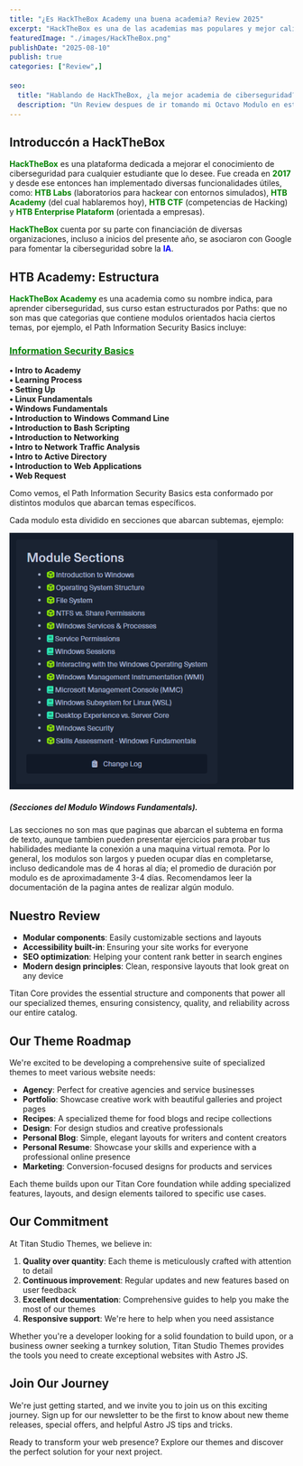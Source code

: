```yaml
---
title: "¿Es HackTheBox Academy una buena academia? Review 2025"
excerpt: "HackTheBox es una de las academias mas populares y mejor calificadas entre la comunidad de Hacking Etico, hoy haremos un Review de la plataforma.."
featuredImage: "./images/HackTheBox.png"
publishDate: "2025-08-10"
publish: true
categories: ["Review",]

seo:
  title: "Hablando de HackTheBox, ¿la mejor academia de ciberseguridad?"
  description: "Un Review despues de ir tomando mi Octavo Modulo en esta academia, ¡hablamos de ventajas, desventajas, tips, opiniones, etc.!"
---
```


## Introduccón a HackTheBox

<span style="color: green;">**HackTheBox**</span> es una plataforma dedicada a mejorar el conocimiento de ciberseguridad para cualquier estudiante que lo desee. Fue creada en <span style="color: green;"> **2017**
</span> y desde ese entonces han implementado diversas funcionalidades útiles, como: <span style="color: green;">**HTB Labs**</span> (laboratorios para hackear con entornos simulados), <span style="color: green;">**HTB Academy**</span> (del cual hablaremos hoy), <span style="color: green;">**HTB CTF**</span> (competencias de Hacking) y <span style="color: green;">**HTB Enterprise Plataform**</span> (orientada a empresas).

<span style="color: green;">**HackTheBox**</span> cuenta por su parte con financiación de diversas organizaciones, incluso a inicios del presente año, se asociaron con Google para fomentar la ciberseguridad sobre la <span style="color: blue;">**IA**</span>.

## HTB Academy: Estructura

<span style="color: green;">**HackTheBox Academy**</span> es una academia como su nombre indica, para aprender ciberseguridad, sus curso estan estructurados por Paths: que no son mas que categorias que contiene modulos orientados hacia ciertos temas, por ejemplo, el Path Information Security Basics incluye:


### <u> <span style="color: green;">Information Security Basics</span></u>  
**• Intro to Academy**  
**• Learning Process**  
**• Setting Up**  
**• Linux Fundamentals**  
**• Windows Fundamentals**  
**• Introduction to Windows Command Line**  
**• Introduction to Bash Scripting**  
**• Introduction to Networking**  
**• Intro to Network Traffic Analysis**  
**• Intro to Active Directory**  
**• Introduction to Web Applications**  
**• Web Request**  


Como vemos, el Path Information Security Basics esta conformado por distintos modulos que abarcan temas específicos.  

Cada modulo esta dividido en secciones que abarcan subtemas, ejemplo:

![HTB Secciones](./images/HackTheBox-secciones.png)

 ##### (Secciones del Modulo Windows Fundamentals).  
   
Las secciones no son mas que paginas que abarcan el subtema en forma de texto, aunque tambien pueden presentar ejercicios para probar tus habilidades mediante la conexión a una maquina virtual remota. Por lo general, los modulos son largos y pueden ocupar días en completarse, incluso dedicandole mas de 4 horas al día; el promedio de duración por modulo es de aproximadamente 3-4 días. Recomendamos leer la documentación de la pagina antes de realizar algún modulo.

## <span style="green">Nuestro Review</span>

 


- **Modular components**: Easily customizable sections and layouts
- **Accessibility built-in**: Ensuring your site works for everyone
- **SEO optimization**: Helping your content rank better in search engines
- **Modern design principles**: Clean, responsive layouts that look great on any device

Titan Core provides the essential structure and components that power all our specialized themes, ensuring consistency, quality, and reliability across our entire catalog.

## Our Theme Roadmap

We're excited to be developing a comprehensive suite of specialized themes to meet various website needs:

- **Agency**: Perfect for creative agencies and service businesses
- **Portfolio**: Showcase creative work with beautiful galleries and project pages
- **Recipes**: A specialized theme for food blogs and recipe collections
- **Design**: For design studios and creative professionals
- **Personal Blog**: Simple, elegant layouts for writers and content creators
- **Personal Resume**: Showcase your skills and experience with a professional online presence
- **Marketing**: Conversion-focused designs for products and services

Each theme builds upon our Titan Core foundation while adding specialized features, layouts, and design elements tailored to specific use cases.

## Our Commitment

At Titan Studio Themes, we believe in:

1. **Quality over quantity**: Each theme is meticulously crafted with attention to detail
2. **Continuous improvement**: Regular updates and new features based on user feedback
3. **Excellent documentation**: Comprehensive guides to help you make the most of our themes
4. **Responsive support**: We're here to help when you need assistance

Whether you're a developer looking for a solid foundation to build upon, or a business owner seeking a turnkey solution, Titan Studio Themes provides the tools you need to create exceptional websites with Astro JS.

## Join Our Journey

We're just getting started, and we invite you to join us on this exciting journey. Sign up for our newsletter to be the first to know about new theme releases, special offers, and helpful Astro JS tips and tricks.

Ready to transform your web presence? Explore our themes and discover the perfect solution for your next project. 